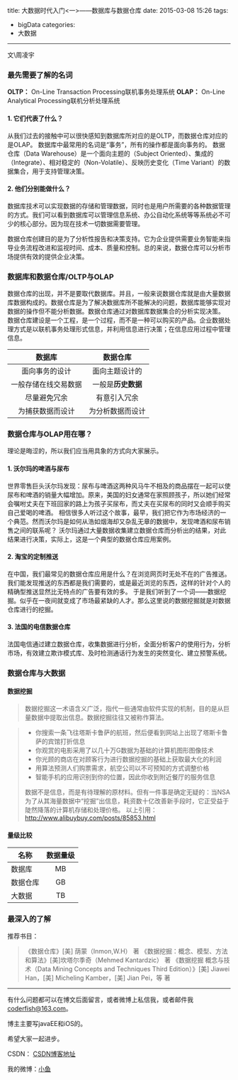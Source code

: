 title: 大数据时代入门<一>——数据库与数据仓库
date: 2015-03-08 15:26
tags:
  - bigData
categories:
  - 大数据
---


文\周凌宇


### 最先需要了解的名词
**OLTP：** On-Line Transaction Processing联机事务处理系统
**OLAP：** On-Line Analytical  Processing联机分析处理系统
#### 1. 它们代表了什么？
从我们过去的接触中可以很快感知到数据库所对应的是OLTP，而数据仓库对应的是OLAP。
数据库中最常用的名词是“事务”，所有的操作都是面向事务的。
数据仓库（Data Warehouse）是一个面向主题的（Subject Oriented）、集成的（Integrate）、相对稳定的（Non-Volatile）、反映历史变化（Time Variant）的数据集合，用于支持管理决策。

#### 2. 他们分别能做什么？
数据库技术可以实现数据的存储和管理数据，同时也是用户所需要的各种数据管理的方式。我们可以看到数据库可以管理信息系统、办公自动化系统等等系统必不可少的核心部分。因为现在技术一切数据需要管理。

数据仓库创建目的是为了分析性报告和决策支持。它为企业提供需要业务智能来指导业务流程改进和监视时间、成本、质量和控制。总的来说，数据仓库可以分析市场提供有效的提供企业决策。
### 数据库和数据仓库/OLTP与OLAP
数据仓库的出现，并不是要取代数据库。并且，一般来说数据仓库就是由大量数据库数据构成的。数据仓库是为了解决数据库所不能解决的问题，数据库能够实现对数据的操作但不能分析数据。数据仓库通过对数据库数据集合的分析实现决策。
数据仓库建设是一个工程，是一个过程，而不是一种可以购买的产品。企业数据处理方式是以联机事务处理形式信息，并利用信息进行决策；在信息应用过程中管理信息。

| 数据库 | 数据仓库 |
|:-------------:|:-----:|
|面向事务的设计|面向主题设计的|
|一般存储在线交易数据|一般是**历史数据** |
|尽量避免冗余|有意引入冗余|
|为捕获数据而设计|为分析数据而设计|

<!--more-->

### 数据仓库与OLAP用在哪？
理论是晦涩的，所以我们应当用具象的方式向大家展示。
#### 1. 沃尔玛的啤酒与尿布
世界零售巨头沃尔玛发现：尿布与啤酒这两种风马牛不相及的商品摆在一起可以使尿布和啤酒的销量大幅增加。原来，美国的妇女通常在家照顾孩子，所以她们经常会嘱咐丈夫在下班回家的路上为孩子买尿布，而丈夫在买尿布的同时又会顺手购买自己爱喝的啤酒。
相信很多人听过这个故事，最早，我们把它作为市场经济的一个典范。然而沃尔玛是如何从浩如烟海却又杂乱无章的数据中，发现啤酒和尿布销售之间的联系呢？
沃尔玛通过大量数据收集建立数据仓库而分析出的结果，对此结果进行决策，实际上，这是一个典型的数据仓库应用案例。
	
#### 2. 淘宝的定制推送
在中国，我们最常见的数据仓库应用是什么？在浏览网页时无处不在的广告推送。我们能发现推送的东西都是我们需要的，或是最近浏览的东西，这样的针对个人的精确型推送显然比无特点的广告要有效的多。
于是我们听到了一个词——数据挖掘。似乎在一夜间就变成了市场最紧缺的人才。那么这里说的数据挖掘就是对数据仓库进行的挖掘。
#### 3. 法国的电信数据仓库
法国电信通过建立数据仓库，收集数据进行分析，全面分析客户的使用行为，分析市场，有效建立欺诈模式库、及时检测通话行为发生的突然变化、建立预警系统。
### 数据仓库与大数据
#### 数据挖掘
> 数据挖掘这一术语含义广泛，指代一些通常由软件实现的机制，目的是从巨量数据中提取出信息。数据挖掘往往又被称作算法。

> - 你搜索一条飞往塔斯卡鲁萨的航班，然后便看到网站上出现了塔斯卡鲁萨的宾馆打折信息
> - 你观赏的电影采用了以几十万G数据为基础的计算机图形图像技术
> - 你光顾的商店在对顾客行为进行数据挖掘的基础上获取最大化的利润
> - 用算法预测人们购票需求，航空公司以不可预知的方式调整价格
> - 智能手机的应用识别到你的位置，因此你收到附近餐厅的服务信息
> 
> 数据不是信息，而是有待理解的原材料。但有一件事是确定无疑的：当NSA为了从其海量数据中“挖掘”出信息，耗资数十亿改善新手段时，它正受益于陡然降落的计算机存储和处理价格。
> 以上引用：http://www.alibuybuy.com/posts/85853.html
#### 量级比较
| 名称 | 数据量级 |
| ------------- |:-------------:|
| 数据库 | MB |
| 数据仓库 | GB |
| 大数据 | TB |
### 最深入的了解
推荐书目：

> 《数据仓库》[美] 荫蒙（Inmon,W.H） 著
> 《数据挖掘：概念、模型、方法和算法》[美]坎塔尔季奇（Mehmed Kantardzic） 著
> 《数据挖掘 概念与技术（Data Mining Concepts and Techniques Third Edition）》[美] Jiawei Han，[美] Micheling Kamber，[美] Jian Pei，等 著



----

有什么问题都可以在博文后面留言，或者微博上私信我，或者邮件我<coderfish@163.com>。

博主主要写javaEE和iOS的。

希望大家一起进步。

CSDN： [CSDN博客地址](http://blog.csdn.net/u010127917)

我的微博：[小鱼](http://weibo.com/coderfish/)

